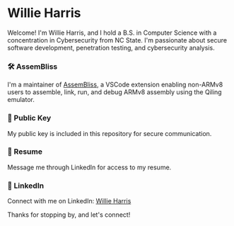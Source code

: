 # Willie Harris

Welcome! I'm Willie Harris, and I hold a B.S. in Computer Science with a concentration in Cybersecurity from NC State. I'm passionate about secure software development, penetration testing, and cybersecurity analysis.

### 🛠️ AssemBliss
I'm a maintainer of [AssemBliss](https://github.com/assembliss/AssemBliss), a VSCode extension enabling non-ARMv8 users to assemble, link, run, and debug ARMv8 assembly using the Qiling emulator.

### 🔑 Public Key
My public key is included in this repository for secure communication.

### 📄 Resume
Message me through LinkedIn for access to my resume.

### 💼 LinkedIn
Connect with me on LinkedIn: [Willie Harris](https://www.linkedin.com/in/willie-harrisjr/)

Thanks for stopping by, and let's connect!

